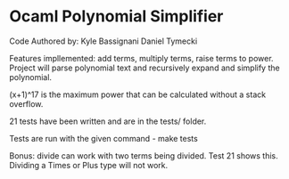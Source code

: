 # Ocaml Polynomial Simplifier

Code Authored by: Kyle Bassignani Daniel Tymecki

Features impllemented: add terms, multiply terms, raise terms to power. Project will parse polynomial text and recursively expand and simplify the polynomial.

(x+1)^17 is the maximum power that can be calculated without a stack overflow.

21 tests have been written and are in the tests/ folder.

Tests are run with the given command - make tests

Bonus: divide can work with two terms being divided. Test 21 shows this. Dividing a Times or Plus type will not work.
